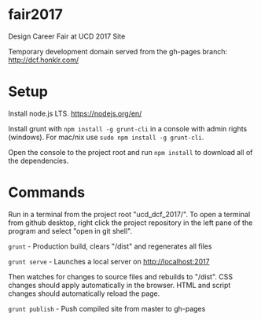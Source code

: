 # fair2017
Design Career Fair at UCD 2017 Site

Temporary development domain served from the gh-pages branch: http://dcf.honklr.com/

# Setup

Install node.js LTS. https://nodejs.org/en/

Install grunt with `npm install -g grunt-cli` in a console with admin rights (windows). For mac/nix use `sudo npm install -g grunt-cli`.

Open the console to the project root and run `npm install` to download all of the dependencies.

# Commands

Run in a terminal from the project root "ucd_dcf_2017/".
To open a terminal from github desktop, right click the project repository in the left pane of the program and select "open in git shell".

`grunt` - Production build, clears "/dist" and regenerates all files

`grunt serve` - Launches a local server on [http://localhost:2017](http://localhost:2017)

Then watches for changes to source files and rebuilds to "/dist". CSS changes should apply automatically in the browser. HTML and script changes should automatically reload the page.

`grunt publish` - Push compiled site from master to gh-pages